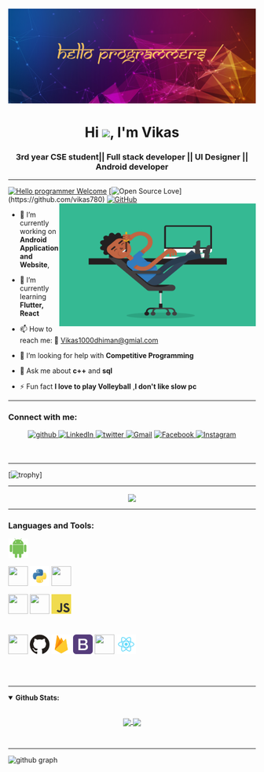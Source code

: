 ![](prog.png)
<h1 align="center">Hi <img src="https://raw.githubusercontent.com/MartinHeinz/MartinHeinz/master/wave.gif" width="30px">, I'm Vikas</h1>
<h3 align="center">3rd year CSE student|| Full stack developer || UI Designer || Android developer</h3>
<hr/>

[![Hello programmer Welcome ](https://img.shields.io/badge/Hello,Programmer!-Welcome-orange.svg?style=flat&logo=github)](https://github.com/vikas780) [![Open Source Love](https://badges.frapsoft.com/os/v2/open-source.svg?:heart:)](https://github.com/vikas780) [![GitHub](https://img.shields.io/badge/-GitHub-333333?style=flat&logo=github)](https://github.com/vikas780/)
<br>
<a target="_blank">
<img align="right" height="250" width="400" alt="GIF" src="assets/easy.gif">
</a>


- 🔭 I’m currently working on **Android Application and Website**,

- 🌱 I’m currently learning **Flutter, React**

- 📫 How to reach me: 📧 Vikas1000dhiman@gmial.com

- 🤔 I’m looking for help with **Competitive Programming**

- 💬 Ask me about **c++** and **sql**

- ⚡ Fun fact **I love to play Volleyball** ,**I don't like slow pc**
<hr/>


### Connect with me:




<p align="center">
<a href="https://github.com/vikas780" target="_blank">
<img src=https://img.shields.io/badge/github-%2324292e.svg?&style=for-the-badge&logo=github&logoColor=white alt=github style="margin-bottom: 5px;" />
</a>
<a href="https://www.linkedin.com/in/vikas-dhiman-034018191/" target="_blank">
<img alt="LinkedIn" src="https://img.shields.io/badge/linkedin%20-%230077B5.svg?&style=for-the-badge&logo=linkedin&logoColor=white"/>
</a>
<a href="https://twitter.com/Vikas07560436" target="_blank">
<img src=https://img.shields.io/badge/twitter-%2300acee.svg?&style=for-the-badge&logo=twitter&logoColor=white alt=twitter style="margin-bottom: 5px;" />
</a>
<a href="mailto:vikas1000dhiman@gmail.com">
<img alt="Gmail" src="https://img.shields.io/badge/Gmail-D14836?style=for-the-badge&logo=gmail&logoColor=white" /></a>
<a href="https://www.facebook.com/profile.php?id=100014647546166" target="_blank">
<img alt="Facebook" src="https://img.shields.io/badge/Facebook%20-%231877F2.svg?&style=for-the-badge&logo=Facebook&logoColor=white"/>
<a href="https://www.instagram.com/mr._vikas._07/" target="_blank" ><img alt="Instagram" src="https://img.shields.io/badge/Instagram-E4405F?style=for-the-badge&logo=instagram&logoColor=white" /></a>
</p>

<br />
<hr/>

[![trophy](https://github-profile-trophy.vercel.app/?username=vikas780&column=7&margin-w=15&margin-h=15&no-bg=true&no-frame=true&theme=juicyfresh)]
<br/>

<hr/>

<p align="center">
  <a>
     <img align="center" src="https://github-readme-streak-stats.herokuapp.com/?user=vikas780&theme=dark&hide_border=true"/>
  </a>
</p>
<hr/> 


### Languages and Tools:

<p align="center">

<code><img height="40" width="40" src="https://raw.githubusercontent.com/github/explore/80688e429a7d4ef2fca1e82350fe8e3517d3494d/topics/android/android.png"></code>

<code><img height="40" width="40" src="https://images.vexels.com/media/users/3/166401/isolated/preview/b82aa7ac3f736dd78570dd3fa3fa9e24-java-programming-language-icon-by-vexels.png"></code>
<code><img height="40" width="40" src="https://raw.githubusercontent.com/github/explore/80688e429a7d4ef2fca1e82350fe8e3517d3494d/topics/python/python.png"></code>
<code><img height="40" width="40" src="https://www.naveedashfaq.me/img/c++.png"></code>

<code><img height="40" width="40" src="https://www.flaticon.com/svg/static/icons/svg/1216/1216733.svg"></code>
<code><img height="40" width="40" src="https://cdn.iconscout.com/icon/free/png-256/css-131-722685.png"></code>
<code><img height="40" width="40" src="https://raw.githubusercontent.com/github/explore/80688e429a7d4ef2fca1e82350fe8e3517d3494d/topics/javascript/javascript.png"></code>
</p>


#

<code><img height="40" width="40" src="https://upload.wikimedia.org/wikipedia/commons/thumb/3/3f/Git_icon.svg/1024px-Git_icon.svg.png"></code>
<code><img height="40" width="40" src="https://raw.githubusercontent.com/github/explore/80688e429a7d4ef2fca1e82350fe8e3517d3494d/topics/github-api/github-api.png"></code>
<code><img height="40" width="40" src="https://raw.githubusercontent.com/github/explore/80688e429a7d4ef2fca1e82350fe8e3517d3494d/topics/firebase/firebase.png"></code>
<code><img height="40" width="40" src="https://raw.githubusercontent.com/github/explore/80688e429a7d4ef2fca1e82350fe8e3517d3494d/topics/bootstrap/bootstrap.png"></code>
<code><img height="40" width="40" src="https://encrypted-tbn0.gstatic.com/images?q=tbn:ANd9GcRT1PKsfJXnxOqnTRiIZ8VcdJDYBXD-qZnnpw&usqp=CAU"></code>
<code><img height="40" width="40" src="https://raw.githubusercontent.com/github/explore/80688e429a7d4ef2fca1e82350fe8e3517d3494d/topics/react/react.png"></code>

<br>
<br />
<hr/>

<details open="">
<summary>
  <strong>Github Stats: </strong>
</summary>
<br>
  
<p align="center">
  <a href="https://github.com/vikas780">
    <img align="center" src="https://github-readme-stats.vercel.app/api?username=vikas780&show_icons=true&hide_border=true&title_color=94b4a4&amp&icon_color=FFFFFF&amp&text_color=FFFFFF&amp&bg_color=000000"/>
  </a>
  <img align="center" src="https://github-readme-stats.vercel.app/api/top-langs/?username=vikas780&layout=compacte&hide_border=true&title_color=94b4a4&amp&icon_color=FFFFFF&amp&text_color=FFFFFF&amp&bg_color=000000" />
 
</p>
</details>
<br/>
<hr/>

![github graph](https://activity-graph.herokuapp.com/graph?username=vikas780&theme=react-dark)
<br/>
